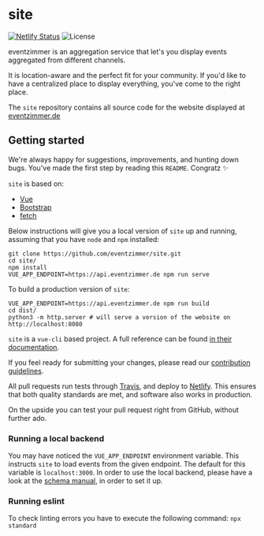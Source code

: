 # site

[![Netlify Status](https://api.netlify.com/api/v1/badges/8e79b99b-f520-4f98-88a4-d59faff69c4c/deploy-status)](https://app.netlify.com/sites/tender-boyd-d507c4/deploys) ![License](https://img.shields.io/github/license/eventzimmer/site)

eventzimmer is an aggregation service that let's you display events aggregated from different channels. 

It is location-aware and the perfect fit for your community. If you'd like to have a centralized place to display everything, you've come to the right place.

The `site` repository contains all source code for the website displayed at [eventzimmer.de](https://eventzimmer.de)

## Getting started

We're always happy for suggestions, improvements, and hunting down bugs. You've made the first step by reading this `README`. Congratz :sparkles:

`site` is based on:
- [Vue](http://vuejs.org)
- [Bootstrap](https://getbootstrap.com/)
- [fetch](https://developer.mozilla.org/en-US/docs/Web/API/Fetch_API/Using_Fetch)

Below instructions will give you a local version of `site` up and running, assuming that you have `node` and `npm` installed:

```
git clone https://github.com/eventzimmer/site.git
cd site/
npm install
VUE_APP_ENDPOINT=https://api.eventzimmer.de npm run serve
```

To build a production version of `site`:
```
VUE_APP_ENDPOINT=https://api.eventzimmer.de npm run build
cd dist/
python3 -m http.server # will serve a version of the website on http://localhost:8080
```

`site` is a `vue-cli` based project. A full reference can be found [in their documentation](https://cli.vuejs.org/config/).

If you feel ready for submitting your changes, please read our [contribution guidelines](https://github.com/eventzimmer/schema/blob/master/CONTRIBUTING.md).

All pull requests run tests through [Travis](https://travis-ci.org), and deploy to [Netlify](https://netlify.com). This ensures that both quality standards are met, and software also works in production.

On the upside you can test your pull request right from GitHub, without further ado.

### Running a local backend

You may have noticed the `VUE_APP_ENDPOINT` environment variable. This instructs `site` to load events from the given endpoint.
The default for this variable is `localhost:3000`. In order to use the local backend, please have a look at the [schema manual](https://github.com/eventzimmer/schema/blob/master/SETUP.md), in order to set it up.

### Running eslint

To check linting errors you have to execute the following command:
`npx standard`
